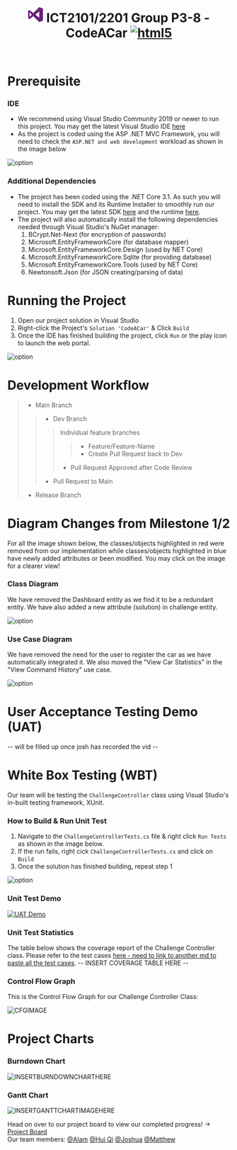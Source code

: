 <h1 align = "center"> <img src="https://github.com/devicons/devicon/blob/master/icons/visualstudio/visualstudio-plain.svg" alt="php" width="35" height="35"/> </a>ICT2101/2201 Group P3-8 - CodeACar <a href="https://www.php.net" target="_blank">  <a href="https://www.w3.org/html/" target="_blank"> <img src="https://res.cloudinary.com/dkhzest5h/image/upload/v1638709328/c--4_ktwfjp.svg" alt="html5" width="35" height="35"/> </a> </h1><br>

# Prerequisite
### IDE
* We recommend using Visual Studio Community 2019 or newer to run this project. You may get the latest Visual Studio IDE [here](https://visualstudio.microsoft.com/downloads/)
* As the project is coded using the ASP .NET MVC Framework, you will need to check the `ASP.NET and web development` workload as shown in the image below
<img src="https://res.cloudinary.com/dkhzest5h/image/upload/v1638710323/02_ASP.Net_and_web_development_eooshu.png" alt="option"/>

### Additional Dependencies
* The project has been coded using the .NET Core 3.1. As such you will need to install the SDK and its Runtime Installer to smoothly run our project. You may get the latest SDK [here](https://dotnet.microsoft.com/download/dotnet/thank-you/sdk-3.1.415-windows-x64-installer) and the runtime [here](https://dotnet.microsoft.com/download/dotnet/thank-you/runtime-aspnetcore-3.1.21-windows-x64-installer).
* The project will also automatically install the following dependencies needed through Visual Studio's NuGet manager:
  1) BCrypt.Net-Next (for encryption of passwords)
  2) Microsoft.EntityFrameworkCore (for database mapper)
  3) Microsoft.EntityFrameworkCore.Design (used by NET Core)
  4) Microsoft.EntityFrameworkCore.Sqlite (for providing database)
  5) Microsoft.EntityFrameworkCore.Tools (used by NET Core)
  6) Newtonsoft.Json (for JSON creating/parsing of data) 

# Running the Project
1. Open our project solution in Visual Studio
2. Right-click the Project's `Solution 'CodeACar'` & Click `Build`
3. Once the IDE has finished building the project, click `Run` or the play icon to launch the web portal.
<img src="https://res.cloudinary.com/dkhzest5h/image/upload/v1638714739/Screenshot_2021-12-05_222613_w87tx6.png" alt="option"/>

# Development Workflow

> + Main Branch
>> + Dev Branch
>>> Individual feature branches
>>>> + Feature/Feature-Name
>>>> + Create Pull Request back to Dev
>>> + Pull Request Approved after Code Review
>> + Pull Request to Main
> + Release Branch

# Diagram Changes from Milestone 1/2
For all the image shown below, the classes/objects highlighted in red were removed from our implementation while classes/objects highlighted in blue have newly added attributes or been modified. You may click on the image for a clearer view!
### Class Diagram
We have removed the Dashboard entity as we find it to be a redundant entity. We have also added a new attribute (solution) in challenge entity.

<img src="https://res.cloudinary.com/dkhzest5h/image/upload/v1638716155/P3-8_Diagrams_-_Revamped_Class_Diagram_zraohd.png" alt="option"/>

### Use Case Diagram
We have removed the need for the user to register the car as we have automatically integrated it. We also moved the "View Car Statistics" in the "View Command History" use case.

<img src="https://res.cloudinary.com/dkhzest5h/image/upload/v1638717602/P3-8_Diagrams_-_Use_Case_Diagram_q3roub.png" alt="option"/>

# User Acceptance Testing Demo (UAT)
-- will be filled up once josh has recorded the vid --

# White Box Testing (WBT)
Our team will be testing the `ChallengeController` class using Visual Studio's in-built testing framework, XUnit.

### How to Build & Run Unit Test
1. Navigate to the `ChallengeControllerTests.cs` file & right click `Run Tests` as shown in the image below.
2. If the run fails, right cick `ChallengeControllerTests.cs` and click on `Build`
3. Once the solution has finished building, repeat step 1

<img src="https://res.cloudinary.com/dkhzest5h/image/upload/v1638719670/Screenshot_2021-12-05_235412_ltb1cz.png" alt="option"/>

### Unit Test Demo
[![UAT Demo](https://img.youtube.com/vi/17SpftDQOKM/maxresdefault.jpg)](https://www.youtube.com/watch?v=17SpftDQOKM)

### Unit Test Statistics
The table below shows the coverage report of the Challenge Controller class. Please refer to the test cases [here - need to link to another md to paste all the test cases]().
-- INSERT COVERAGE TABLE HERE --

### Control Flow Graph
This is the Control Flow Graph for our Challenge Controller Class:

![CFGIMAGE](https://res.cloudinary.com/dkhzest5h/image/upload/v1638720086/CFG_mljkow.png)

# Project Charts
### Burndown Chart
![INSERTBURNDOWNCHARTHERE]()

### Gantt Chart
![INSERTGANTTCHARTIMAGEHERE]()

Head on over to our project board to view our completed progress! -> [Project Board](https://github.com/alamsah2/ICT2101-2201_P3-8_Project/projects/1)<br>
Our team members: [@Alam](https://github.com/users/alamsah2/) [@Hui Qi](https://github.com/lohhuiqi) [@Joshua](https://github.com/JoshuaLSE) [@Matthew](https://github.com/Matt1998)

